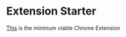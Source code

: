 Extension Starter
====================

[This](https://github.com/cmrnh/extension-starter/tree/82bf00934c5e07f0e2c154e0af1f2b4a714d99bb) is the minimum viable Chrome Extension